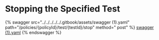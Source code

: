 # Stopping the Specified Test

{% swagger src="../../../../../.gitbook/assets/swagger (1).yaml" path="/policies/{policyId}/test/{testId}/stop" method="
post" %}
[swagger (1).yaml](<../../../../../.gitbook/assets/swagger (1).yaml>)
{% endswagger %}
